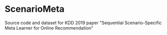 # ScenarioMeta
Source code and dataset for KDD 2019 paper "Sequential Scenario-Specific Meta Learner for Online Recommendation"
